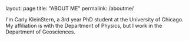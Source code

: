 layout: page
title: "ABOUT ME"
permalink: /aboutme/

I'm Carly KleinStern, a 3rd year PhD student at the University of Chicago.
My affiliation is with the Department of Physics, but I work in the Department of Geosciences.

